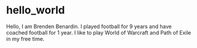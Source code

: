 # hello_world
Hello, I am Brenden Benardin. I played football for 9 years and have coached football for 1 year. I like to play World of Warcraft and Path of Exile in my free time.
